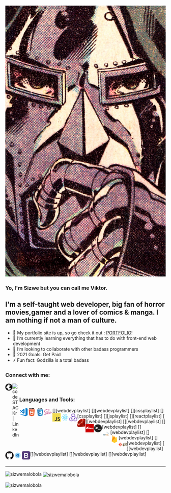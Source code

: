 <p align="center">
  <a href="https://smalobola.netlify.app"><img src="Maddd Science.jpeg" alt="sizwe malobola Banner"></a>
</p>

### Yo, I'm Sizwe but you can call me Viktor.


## I'm a self-taught web developer, big fan of horror movies,gamer and a lover of comics & manga. I am nothing if not a man of culture.  

- 🔭 My portfolio site is up, so go check it out : [PORTFOLIO][website]!
- 🌱 I’m currently learning everything that has to do with front-end web development
- 👯 I’m looking to collaborate with other badass programmers
- 🥅 2021 Goals: Get Paid
- ⚡ Fun fact: Godzilla is a total badass


### Connect with me:

[<img align="left" alt="codeSTACKr.com" width="22px" src="https://raw.githubusercontent.com/iconic/open-iconic/master/svg/globe.svg" />][website]

[<img align="left" alt="codeSTACKr | LinkedIn" width="22px" src="https://cdn.jsdelivr.net/npm/simple-icons@v3/icons/linkedin.svg" />][linkedin]

<br />

### Languages and Tools:

[<img align="left" alt="Visual Studio Code" width="26px" src="https://raw.githubusercontent.com/github/explore/80688e429a7d4ef2fca1e82350fe8e3517d3494d/topics/visual-studio-code/visual-studio-code.png" />][webdevplaylist]
[<img align="left" alt="HTML5" width="26px" src="https://raw.githubusercontent.com/github/explore/80688e429a7d4ef2fca1e82350fe8e3517d3494d/topics/html/html.png" />][webdevplaylist]
[<img align="left" alt="CSS3" width="26px" src="https://raw.githubusercontent.com/github/explore/80688e429a7d4ef2fca1e82350fe8e3517d3494d/topics/css/css.png" />][cssplaylist]
[<img align="left" alt="Sass" width="26px" src="https://raw.githubusercontent.com/github/explore/80688e429a7d4ef2fca1e82350fe8e3517d3494d/topics/sass/sass.png" />][cssplaylist]
[<img align="left" alt="JavaScript" width="26px" src="https://raw.githubusercontent.com/github/explore/80688e429a7d4ef2fca1e82350fe8e3517d3494d/topics/javascript/javascript.png" />][jsplaylist]
[<img align="left" alt="React" width="26px" src="https://raw.githubusercontent.com/github/explore/80688e429a7d4ef2fca1e82350fe8e3517d3494d/topics/react/react.png" />][reactplaylist]
[<img align="left" alt="Redux" width="26px" src="https://raw.githubusercontent.com/github/explore/78df643247d429f6cc873026c0622819ad797942/topics/redux/redux.png" />][webdevplaylist]
[<img align="left" alt="Ruby" width="26px" src="https://raw.githubusercontent.com/github/explore/78df643247d429f6cc873026c0622819ad797942/topics/ruby/ruby.png" />][webdevplaylist]
[<img align="left" alt="Ruby On Rails" width="26px" src="https://raw.githubusercontent.com/github/explore/78df643247d429f6cc873026c0622819ad797942/topics/rails/rails.png" />][webdevplaylist]
[<img align="left" alt="Terminal" width="26px" src="https://raw.githubusercontent.com/github/explore/80688e429a7d4ef2fca1e82350fe8e3517d3494d/topics/terminal/terminal.png" />][webdevplaylist]
[<img align="left" alt="MySQL" width="26px" src="https://raw.githubusercontent.com/github/explore/80688e429a7d4ef2fca1e82350fe8e3517d3494d/topics/mysql/mysql.png" />][webdevplaylist]
[<img align="left" alt="Firebase" width="26px" src="https://raw.githubusercontent.com/github/explore/78df643247d429f6cc873026c0622819ad797942/topics/firebase/firebase.png" />][webdevplaylist]
[<img align="left" alt="Git" width="26px" src="https://raw.githubusercontent.com/github/explore/80688e429a7d4ef2fca1e82350fe8e3517d3494d/topics/git/git.png" />][webdevplaylist]
[<img align="left" alt="GitHub" width="26px" src="https://raw.githubusercontent.com/github/explore/78df643247d429f6cc873026c0622819ad797942/topics/github/github.png" />][webdevplaylist]
[<img align="left" alt="Webpack" width="26px" src="https://raw.githubusercontent.com/github/explore/78df643247d429f6cc873026c0622819ad797942/topics/webpack/webpack.png" />][webdevplaylist]
[<img align="left" alt="Bootstrap" width="26px" src="https://raw.githubusercontent.com/github/explore/78df643247d429f6cc873026c0622819ad797942/topics/bootstrap/bootstrap.png" />][webdevplaylist]
<br />
<br />

---
<p><img align="left" src="https://github-readme-stats.vercel.app/api/top-langs?username=sizwemalobola&show_icons=true&locale=en&layout=compact" alt="sizwemalobola" /></p>

<p>&nbsp;<img align="center" src="https://github-readme-stats.vercel.app/api?username=sizwemalobola&show_icons=true&theme=onedark&title_color=800000&text_color=000000&bg_color=000000&locale=en" alt="sizwemalobola" /></p>

<p><img align="center" src="https://github-readme-streak-stats.herokuapp.com/?user=sizwemalobola&theme=dark" alt="sizwemalobola" /></p>


[website]: https://smalobola.netlify.app
[linkedin]: https://linkedin.com/in/sizwemalobola